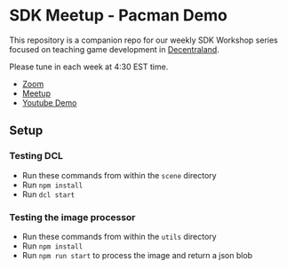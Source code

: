 # SDK Meetup - Pacman Demo

This repository is a companion repo for our weekly SDK Workshop series focused on teaching game development in [Decentraland](https://www.decentraland.org).

Please tune in each week at 4:30 EST time.

- [Zoom](https://us02web.zoom.us/j/85899112426?pwd=bXpibFg1ZnJSR2hDMDh3VDhLbEx4QT09)
- [Meetup](https://www.meetup.com/ethbuilders/events/kskzqsyccqbcb)
- [Youtube Demo](https://www.youtube.com/watch?v=lcjUwf08ugo&ab_channel=DCLConnect)


## Setup

### Testing DCL

- Run these commands from within the `scene` directory
- Run `npm install`
- Run `dcl start`

### Testing the image processor

- Run these commands from within the `utils` directory
- Run `npm install`
- Run `npm run start` to process the image and return a json blob

